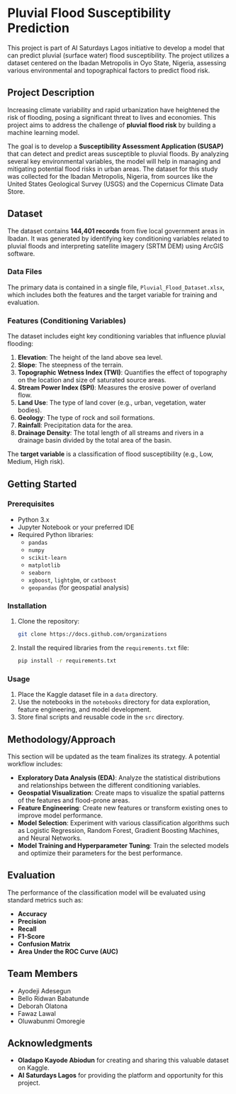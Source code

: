 # Pluvial Flood Susceptibility Prediction

This project is part of AI Saturdays Lagos initiative to develop a model that can predict pluvial (surface water) flood susceptibility.
The project utilizes a dataset centered on the Ibadan Metropolis in Oyo State, Nigeria, assessing various environmental and topographical factors to predict flood risk.

## Project Description

Increasing climate variability and rapid urbanization have heightened the risk of flooding, posing a significant threat to lives and economies. This project aims to address the challenge of **pluvial flood risk** by building a machine learning model.

The goal is to develop a **Susceptibility Assessment Application (SUSAP)** that can detect and predict areas susceptible to pluvial floods. By analyzing several key environmental variables, the model will help in managing and mitigating potential flood risks in urban areas. The dataset for this study was collected for the Ibadan Metropolis, Nigeria, from sources like the United States Geological Survey (USGS) and the Copernicus Climate Data Store.

## Dataset

The dataset contains **144,401 records** from five local government areas in Ibadan. It was generated by identifying key conditioning variables related to pluvial floods and interpreting satellite imagery (SRTM DEM) using ArcGIS software.

### Data Files

The primary data is contained in a single file, `Pluvial_Flood_Dataset.xlsx`, which includes both the features and the target variable for training and evaluation.

### Features (Conditioning Variables)

The dataset includes eight key conditioning variables that influence pluvial flooding:

1.  **Elevation**: The height of the land above sea level.
2.  **Slope**: The steepness of the terrain.
3.  **Topographic Wetness Index (TWI)**: Quantifies the effect of topography on the location and size of saturated source areas.
4.  **Stream Power Index (SPI)**: Measures the erosive power of overland flow.
5.  **Land Use**: The type of land cover (e.g., urban, vegetation, water bodies).
6.  **Geology**: The type of rock and soil formations.
7.  **Rainfall**: Precipitation data for the area.
8.  **Drainage Density**: The total length of all streams and rivers in a drainage basin divided by the total area of the basin.

The **target variable** is a classification of flood susceptibility (e.g., Low, Medium, High risk).


## Getting Started 

### Prerequisites

  * Python 3.x
  * Jupyter Notebook or your preferred IDE
  * Required Python libraries:
      * `pandas`
      * `numpy`
      * `scikit-learn`
      * `matplotlib`
      * `seaborn`
      * `xgboost`, `lightgbm`, or `catboost`
      * `geopandas` (for geospatial analysis)

### Installation

1.  Clone the repository:
    ```bash
    git clone https://docs.github.com/organizations
    ```
2.  Install the required libraries from the `requirements.txt` file:
    ```bash
    pip install -r requirements.txt
    ```

### Usage

1.  Place the Kaggle dataset file in a `data` directory.
2.  Use the notebooks in the `notebooks` directory for data exploration, feature engineering, and model development.
3.  Store final scripts and reusable code in the `src` directory.


## Methodology/Approach

This section will be updated as the team finalizes its strategy. A potential workflow includes:

  * **Exploratory Data Analysis (EDA)**: Analyze the statistical distributions and relationships between the different conditioning variables.
  * **Geospatial Visualization**: Create maps to visualize the spatial patterns of the features and flood-prone areas.
  * **Feature Engineering**: Create new features or transform existing ones to improve model performance.
  * **Model Selection**: Experiment with various classification algorithms such as Logistic Regression, Random Forest, Gradient Boosting Machines, and Neural Networks.
  * **Model Training and Hyperparameter Tuning**: Train the selected models and optimize their parameters for the best performance.


## Evaluation

The performance of the classification model will be evaluated using standard metrics such as:

  * **Accuracy**
  * **Precision**
  * **Recall**
  * **F1-Score**
  * **Confusion Matrix**
  * **Area Under the ROC Curve (AUC)**

## Team Members

  * Ayodeji Adesegun
  * Bello Ridwan Babatunde
  * Deborah Olatona
  * Fawaz Lawal
  * Oluwabunmi Omoregie


## Acknowledgments

  * **Oladapo Kayode Abiodun** for creating and sharing this valuable dataset on Kaggle.
  * **AI Saturdays Lagos** for providing the platform and opportunity for this project.

